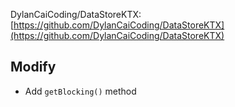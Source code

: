 DylanCaiCoding/DataStoreKTX: [https://github.com/DylanCaiCoding/DataStoreKTX](https://github.com/DylanCaiCoding/DataStoreKTX)

## Modify
* Add `getBlocking()` method